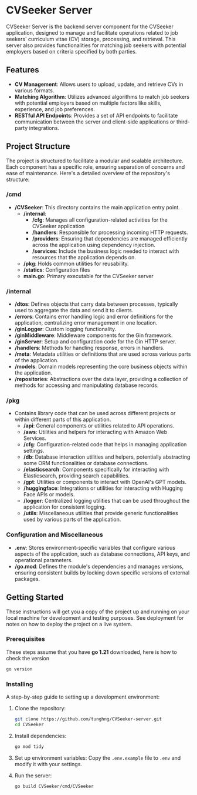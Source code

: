 # CVSeeker Server

CVSeeker Server is the backend server component for the CVSeeker application, designed to manage and facilitate operations related to job seekers' curriculum vitae (CV) storage, processing, and retrieval. This server also provides functionalities for matching job seekers with potential employers based on criteria specified by both parties.

## Features

- **CV Management**: Allows users to upload, update, and retrieve CVs in various formats.
- **Matching Algorithm**: Utilizes advanced algorithms to match job seekers with potential employers based on multiple factors like skills, experience, and job preferences.
- **RESTful API Endpoints**: Provides a set of API endpoints to facilitate communication between the server and client-side applications or third-party integrations.

## Project Structure

The project is structured to facilitate a modular and scalable architecture. Each component has a specific role, ensuring separation of concerns and ease of maintenance. Here's a detailed overview of the repository's structure:

### /cmd
- **/CVSeeker**: This directory contains the main application entry point.
    - **/internal**:
        -  **/cfg**: Manages all configuration-related activities for the CVSeeker application
        -  **/handlers**: Responsible for processing incoming HTTP requests.
        -  **/providers**: Ensuring that dependencies are managed efficiently across the application using dependency injection.
        -  **/services**: Include the business logic needed to interact with resources that the application depends on.
    - **/pkg**: Holds common utilities for reusability.
    - **/statics**: Configuration files
    - **main.go**: Primary executable for the CVSeeker server

### /internal
- **/dtos**: Defines objects that carry data between processes, typically used to aggregate the data and send it to clients.
- **/errors**: Contains error handling logic and error definitions for the application, centralizing error management in one location.
- **/ginLogger**: Custom logging functionality.
- **/ginMiddleware**: Middleware components for the Gin framework.
- **/ginServer**: Setup and configuration code for the Gin HTTP server.
- **/handlers**: Methods for handling response, errors in handlers.
- **/meta**: Metadata utilities or definitions that are used across various parts of the application.
- **/models**: Domain models representing the core business objects within the application.
- **/repositories**: Abstractions over the data layer, providing a collection of methods for accessing and manipulating database records.

### /pkg
- Contains library code that can be used across different projects or within different parts of this application.
    - **/api**: General components or utilities related to API operations.
    - **/aws**: Utilities and helpers for interacting with Amazon Web Services.
    - **/cfg**: Configuration-related code that helps in managing application settings.
    - **/db**: Database interaction utilities and helpers, potentially abstracting some ORM functionalities or database connections.
    - **/elasticsearch**: Components specifically for interacting with Elasticsearch, providing search capabilities.
    - **/gpt**: Utilities or components to interact with OpenAI's GPT models.
    - **/huggingface**: Integrations or utilities for interacting with Hugging Face APIs or models.
    - **/logger**: Centralized logging utilities that can be used throughout the application for consistent logging.
    - **/utils**: Miscellaneous utilities that provide generic functionalities used by various parts of the application.

### Configuration and Miscellaneous
- **.env**: Stores environment-specific variables that configure various aspects of the application, such as database connections, API keys, and operational parameters.
- **/go.mod**: Defines the module's dependencies and manages versions, ensuring consistent builds by locking down specific versions of external packages.

## Getting Started

These instructions will get you a copy of the project up and running on your local machine for development and testing purposes. See deployment for notes on how to deploy the project on a live system.

### Prerequisites

These steps assume that you have **go 1.21** downloaded, here is how to check the version

```bash
go version 
```

### Installing

A step-by-step guide to setting up a development environment:

1. Clone the repository:
   ```bash
   git clone https://github.com/tunghng/CVSeeker-server.git
   cd CVSeeker
   ```

2. Install dependencies:
   ```bash
   go mod tidy
   ```

3. Set up environment variables:
   Copy the `.env.example` file to `.env` and modify it with your settings.

4. Run the server:
   ```bash
   go build CVSeeker/cmd/CVSeeker
   ```

    